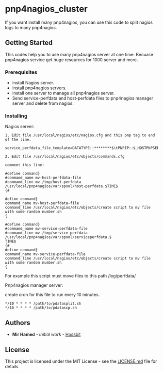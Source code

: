 # pnp4nagios_cluster

If you want install many pnp4nagios, you can use this code to split nagios logs to many pnp4nagios.

## Getting Started

This codes help you to use many pnp4nagios server at one time. Becuase pnp4nagios service get huge resources for 1000 server and more.

### Prerequisites


* Install Nagios server.
* Install pnp4nagios servers.
* Install one server to manage all pnp4nagios server.
* Send service-perfdata and host-perfdata files to pnp4nagios manager server and delete from nagios.

### Installing

Nagios server:

```
1. Edit file /usr/local/nagios/etc/nagios.cfg and this pnp tag to end of the line.

service_perfdata_file_template=DATATYPE::********$\tPNPIP::$_HOSTPNPSERVER$
```
```
2. Edit file /usr/local/nagios/etc/objects/commands.cfg

comment this line:

#define command}
#command_name mv-host-perfdata-file
#command_line mv /tmp/host-perfdata /usr/local/pnp4nagios/var/spool/host-perfdata.$TIME$
{#

define command}
command_name mv-host-perfdata-file
command_line /usr/local/nagios/etc/objects/create script to mv file with some random number.sh
{

#define command}
#command_name mv-service-perfdata-file
#command_line mv /tmp/service-perfdata /usr/local/pnp4nagios/var/spool/serviceperfdata.$
TIME$
{#
define command}
command_name mv-service-perfdata-file
command_line /usr/local/nagios/etc/objects/create script to mv file with some random number.sh
{
```

For example this script must move files to this path /log/perfdata/

Pnp4nagios manager server:

create cron for this file to run every 10 minutes.

```
*/10 * * * * /path/to/pdatasplit.sh
*/10 * * * * /path/to/pdatascp.sh

```

## Authors

* **Mir Hamed** - *Initial work* - [Hossbit](https://github.com/hossbit)

## License

This project is licensed under the MIT License - see the [LICENSE.md](LICENSE.md) file for details
